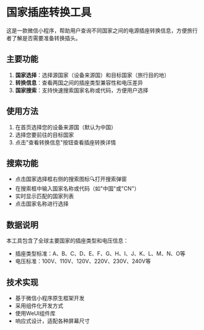 # 国家插座转换工具

这是一款微信小程序，帮助用户查询不同国家之间的电源插座转换信息，方便旅行者了解是否需要准备转换插头。

## 主要功能

1. **国家选择**：选择源国家（设备来源国）和目标国家（旅行目的地）
2. **转换信息**：查看两国之间的插座类型兼容性和电压差异
3. **国家搜索**：支持快速搜索国家名称或代码，方便用户选择

## 使用方法

1. 在首页选择您的设备来源国（默认为中国）
2. 选择您要前往的目标国家
3. 点击"查看转换信息"按钮查看插座转换详情

## 搜索功能

- 点击国家选择框右侧的搜索图标🔍打开搜索弹窗
- 在搜索框中输入国家名称或代码（如"中国"或"CN"）
- 实时显示匹配的国家列表
- 点击国家名称进行选择

## 数据说明

本工具包含了全球主要国家的插座类型和电压信息：
- 插座类型标准：A、B、C、D、E、F、G、H、I、J、K、L、M、N、O等
- 电压标准：100V、110V、120V、220V、230V、240V等

## 技术实现

- 基于微信小程序原生框架开发
- 采用组件化开发方式
- 使用WeUI组件库
- 响应式设计，适配各种屏幕尺寸 